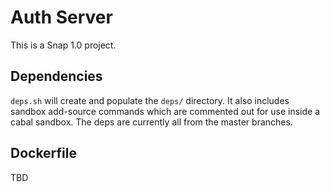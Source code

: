 # Auth Server

This is a Snap 1.0 project.

## Dependencies

`deps.sh` will create and populate the `deps/` directory. It also includes 
sandbox add-source commands which are commented out for use inside a 
cabal sandbox. The deps are currently all from the master branches.

## Dockerfile

TBD